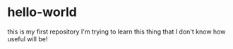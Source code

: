 # hello-world
this is my first repository
I'm trying to learn this thing that I don't know how useful will be!
